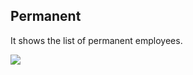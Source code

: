 ## Permanent

It shows the list of permanent employees.

![](http://docs.risersoft.com/hrmnirvana/ImagesExt/image8_238.jpg)
